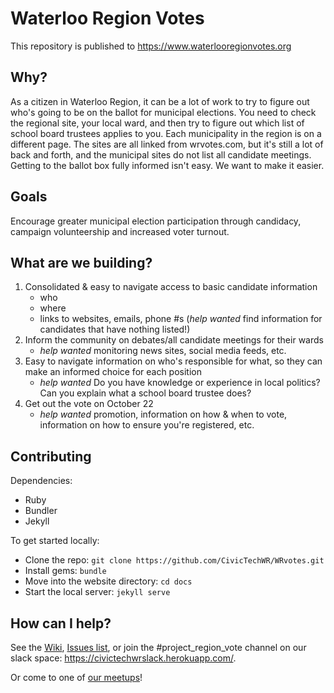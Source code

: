 # Waterloo Region Votes

This repository is published to https://www.waterlooregionvotes.org

## Why?

As a citizen in Waterloo Region, it can be a lot of work to try to figure out who's going to be on the ballot for municipal elections. You need to check the regional site, your local ward, and then try to figure out which list of school board trustees applies to you. Each municipality in the region is on a different page. The sites are all linked from wrvotes.com, but it's still a lot of back and forth, and the municipal sites do not list all candidate meetings. Getting to the ballot box fully informed isn't easy. We want to make it easier.

## Goals

Encourage greater municipal election participation through candidacy, campaign volunteership and increased voter turnout.

## What are we building?
1.  Consolidated & easy to navigate access to basic candidate information
    - who
    - where
    - links to websites, emails, phone #s (*help wanted* find information for candidates that have nothing listed!)
2.  Inform the community on debates/all candidate meetings for their wards
    - *help wanted* monitoring news sites, social media feeds, etc.
3.  Easy to navigate information on who's responsible for what, so they can make an informed choice for each position
    - *help wanted* Do you have knowledge or experience in local politics? Can you explain what a school board trustee does?
4.  Get out the vote on October 22
    - *help wanted* promotion, information on how & when to vote, information on how to ensure you're registered, etc.

## Contributing

Dependencies:
- Ruby
- Bundler
- Jekyll

To get started locally:
- Clone the repo: `git clone https://github.com/CivicTechWR/WRvotes.git`
- Install gems: `bundle`
- Move into the website directory: `cd docs`
- Start the local server: `jekyll serve`


## How can I help?
See the [Wiki](https://github.com/CivicTechWR/WRvotes/wiki), [Issues list](https://github.com/CivicTechWR/WRvotes/issues), or join the #project_region_vote channel on our slack space: https://civictechwrslack.herokuapp.com/.

Or come to one of [our meetups](https://www.meetup.com/CivicTechWR/)!
